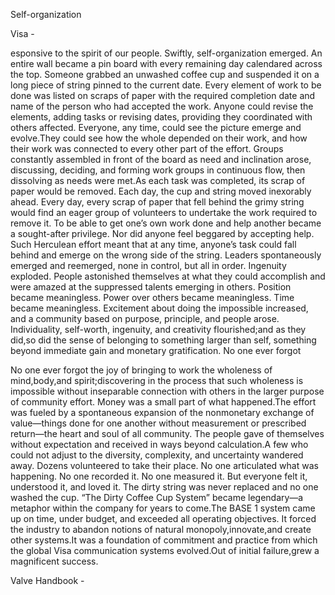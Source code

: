 Self-organization

Visa - 

esponsive to the spirit of our people.
Swiftly, self-organization emerged. An entire wall became a
pin board with every remaining day calendared across the top.
Someone grabbed an unwashed coffee cup and suspended it on
a long piece of string pinned to the current date. Every element
of work to be done was listed on scraps of paper with the
required completion date and name of the person who had
accepted the work. Anyone could revise the elements, adding
tasks or revising dates, providing they coordinated with others
affected. Everyone, any time, could see the picture emerge and
evolve.They could see how the whole depended on their work,
and how their work was connected to every other part of the
effort. Groups constantly assembled in front of the board as need
and inclination arose, discussing, deciding, and forming work
groups in continuous flow, then dissolving as needs were met.As
each task was completed, its scrap of paper would be removed.
Each day, the cup and string moved inexorably ahead.
Every day, every scrap of paper that fell behind the grimy
string would find an eager group of volunteers to undertake the
work required to remove it. To be able to get one’s own work
done and help another became a sought-after privilege. Nor did
anyone feel beggared by accepting help. Such Herculean effort
meant that at any time, anyone’s task could fall behind and
emerge on the wrong side of the string.
Leaders spontaneously emerged and reemerged, none in
control, but all in order. Ingenuity exploded. People astonished
themselves at what they could accomplish and were amazed at
the suppressed talents emerging in others. Position became
meaningless. Power over others became meaningless. Time
became meaningless. Excitement about doing the impossible
increased, and a community based on purpose, principle, and
people arose. Individuality, self-worth, ingenuity, and creativity
flourished;and as they did,so did the sense of belonging to something larger than self, something beyond immediate gain and
monetary gratification.
No one ever forgot 

No one ever forgot the joy of bringing to work the wholeness of mind,body,and spirit;discovering in the process that such
wholeness is impossible without inseparable connection with
others in the larger purpose of community effort.
Money was a small part of what happened.The effort was
fueled by a spontaneous expansion of the nonmonetary
exchange of value—things done for one another without measurement or prescribed return—the heart and soul of all community. The people gave of themselves without expectation and
received in ways beyond calculation.A few who could not adjust
to the diversity, complexity, and uncertainty wandered away.
Dozens volunteered to take their place. No one articulated what
was happening. No one recorded it. No one measured it. But
everyone felt it, understood it, and loved it.
The dirty string was never replaced and no one washed the
cup. “The Dirty Coffee Cup System” became legendary—a
metaphor within the company for years to come.The BASE 1 system came up on time, under budget, and exceeded all operating
objectives. It forced the industry to abandon notions of natural
monopoly,innovate,and create other systems.It was a foundation
of commitment and practice from which the global Visa communication systems evolved.Out of initial failure,grew a magnificent
success.

Valve Handbook - 